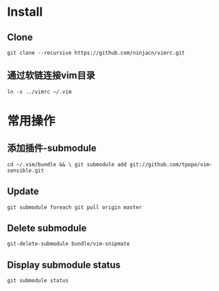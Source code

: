 # Install

## Clone
`git clone --recursive https://github.com/ninjacn/vimrc.git`

## 通过软链连接vim目录
`ln -s ../vimrc ~/.vim`

# 常用操作

## 添加插件-submodule
`
cd ~/.vim/bundle && \
    git submodule add git://github.com/tpope/vim-sensible.git
`

## Update
`git submodule foreach git pull origin master`

## Delete submodule
`git-delete-submodule bundle/vim-snipmate`

## Display submodule status
`git submodule status`

